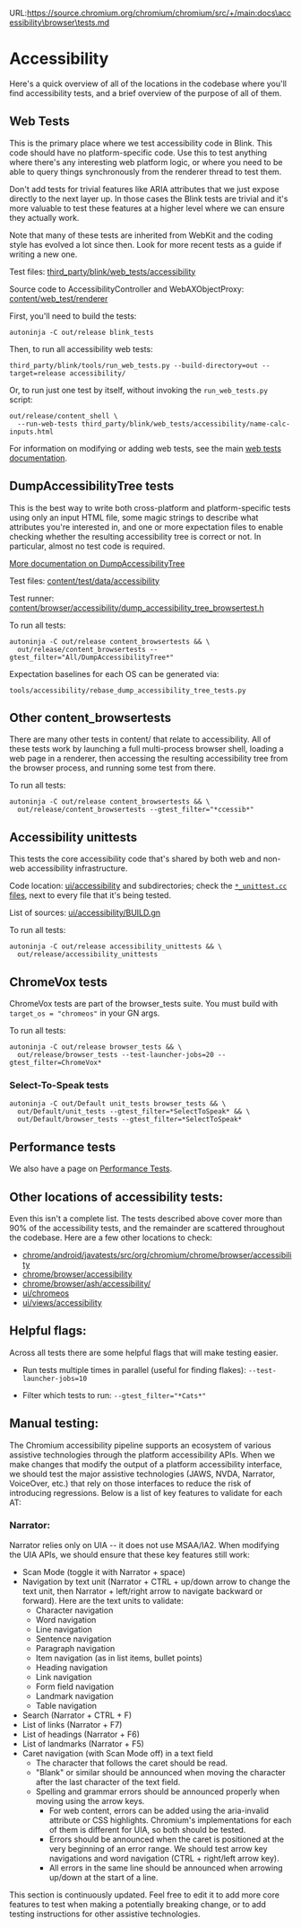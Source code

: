URL:https://source.chromium.org/chromium/chromium/src/+/main:docs\accessibility\browser\tests.md
# Accessibility

Here's a quick overview of all of the locations in the codebase where you'll
find accessibility tests, and a brief overview of the purpose of all of them.

## Web Tests

This is the primary place where we test accessibility code in Blink. This code
should have no platform-specific code. Use this to test anything where there's
any interesting web platform logic, or where you need to be able to query things
synchronously from the renderer thread to test them.

Don't add tests for trivial features like ARIA attributes that we just expose
directly to the next layer up. In those cases the Blink tests are trivial and
it's more valuable to test these features at a higher level where we can ensure
they actually work.

Note that many of these tests are inherited from WebKit and the coding style has
evolved a lot since then. Look for more recent tests as a guide if writing a new
one.

Test files:
[third_party/blink/web_tests/accessibility](https://source.chromium.org/chromium/chromium/src/+/main:third_party/blink/web_tests/accessibility/)

Source code to AccessibilityController and WebAXObjectProxy:
[content/web_test/renderer](https://source.chromium.org/chromium/chromium/src/+/main:content/web_test/renderer/)

First, you'll need to build the tests:
```
autoninja -C out/release blink_tests
```

Then, to run all accessibility web tests:

```
third_party/blink/tools/run_web_tests.py --build-directory=out --target=release accessibility/
```

Or, to run just one test by itself, without invoking the `run_web_tests.py` script:

```
out/release/content_shell \
  --run-web-tests third_party/blink/web_tests/accessibility/name-calc-inputs.html
```

For information on modifying or adding web tests, see the main
[web tests documentation](../../testing/web_tests.md).

## DumpAccessibilityTree tests

This is the best way to write both cross-platform and platform-specific tests
using only an input HTML file, some magic strings to describe what attributes
you're interested in, and one or more expectation files to enable checking
whether the resulting accessibility tree is correct or not. In particular,
almost no test code is required.

[More documentation on DumpAccessibilityTree](../../../content/test/data/accessibility/readme.md)

Test files:
[content/test/data/accessibility](https://source.chromium.org/chromium/chromium/src/+/main:content/test/data/accessibility/)

Test runner:
[content/browser/accessibility/dump_accessibility_tree_browsertest.h](https://source.chromium.org/chromium/chromium/src/+/main:content/browser/accessibility/dump_accessibility_tree_browsertest.h)

To run all tests:

```
autoninja -C out/release content_browsertests && \
  out/release/content_browsertests --gtest_filter="All/DumpAccessibilityTree*"
```

Expectation baselines for each OS can be generated via:

```
tools/accessibility/rebase_dump_accessibility_tree_tests.py
```

## Other content_browsertests

There are many other tests in content/ that relate to accessibility. All of
these tests work by launching a full multi-process browser shell, loading a web
page in a renderer, then accessing the resulting accessibility tree from the
browser process, and running some test from there.

To run all tests:

```
autoninja -C out/release content_browsertests && \
  out/release/content_browsertests --gtest_filter="*ccessib*"
```

## Accessibility unittests

This tests the core accessibility code that's shared by both web and non-web
accessibility infrastructure.

Code location:
[ui/accessibility](https://source.chromium.org/chromium/chromium/src/+/main:ui/accessibility/)
and subdirectories; check the
[`*_unittest.cc` files](https://source.chromium.org/search?q=path:accessibility%20path:_unittest&sq=&ss=chromium%2Fchromium%2Fsrc:ui%2Faccessibility%2F),
next to every file that it's being tested.

List of sources:
[ui/accessibility/BUILD.gn](https://source.chromium.org/chromium/chromium/src/+/main:ui/accessibility/BUILD.gn?q=%22test(%22accessibility_unittests%22)%20%7B%22)

To run all tests:

```
autoninja -C out/release accessibility_unittests && \
  out/release/accessibility_unittests
```

## ChromeVox tests

ChromeVox tests are part of the browser_tests suite. You must build with
`target_os = "chromeos"` in your GN args.

To run all tests:

```
autoninja -C out/release browser_tests && \
  out/release/browser_tests --test-launcher-jobs=20 --gtest_filter=ChromeVox*
```

### Select-To-Speak tests

```
autoninja -C out/Default unit_tests browser_tests && \
  out/Default/unit_tests --gtest_filter=*SelectToSpeak* && \
  out/Default/browser_tests --gtest_filter=*SelectToSpeak*
```

## Performance tests

We also have a page on [Performance Tests](./perf.md).

## Other locations of accessibility tests:

Even this isn't a complete list. The tests described above cover more than 90%
of the accessibility tests, and the remainder are scattered throughout the
codebase. Here are a few other locations to check:

*   [chrome/android/javatests/src/org/chromium/chrome/browser/accessibility](https://source.chromium.org/chromium/chromium/src/+/main:chrome/android/javatests/src/org/chromium/chrome/browser/accessibility/)
*   [chrome/browser/accessibility](https://source.chromium.org/chromium/chromium/src/+/main:chrome/browser/accessibility/)
*   [chrome/browser/ash/accessibility/](https://source.chromium.org/chromium/chromium/src/+/main:chrome/browser/ash/accessibility/)
*   [ui/chromeos](https://source.chromium.org/chromium/chromium/src/+/main:ui/chromeos/)
*   [ui/views/accessibility](https://source.chromium.org/chromium/chromium/src/+/main:ui/views/accessibility/)

## Helpful flags:

Across all tests there are some helpful flags that will make testing easier.

*   Run tests multiple times in parallel (useful for finding flakes):
    `--test-launcher-jobs=10`

*   Filter which tests to run: `--gtest_filter="*Cats*"`

## Manual testing:
The Chromium accessibility pipeline supports an ecosystem of various assistive
technologies through the platform accessibility APIs. When we make changes that
modify the output of a platform accessibility interface, we should test the
major assistive technologies (JAWS, NVDA, Narrator, VoiceOver, etc.) that rely
on those interfaces to reduce the risk of introducing regressions. Below is a
list of key features to validate for each AT:

### Narrator:
Narrator relies only on UIA -- it does not use MSAA/IA2. When modifying the UIA
APIs, we should ensure that these key features still work:
* Scan Mode (toggle it with Narrator + space)
* Navigation by text unit (Narrator + CTRL + up/down arrow to change the text
  unit, then Narrator + left/right arrow to navigate backward or forward).
  Here are the text units to validate:
  * Character navigation
  * Word navigation
  * Line navigation
  * Sentence navigation
  * Paragraph navigation
  * Item navigation (as in list items, bullet points)
  * Heading navigation
  * Link navigation
  * Form field navigation
  * Landmark navigation
  * Table navigation
* Search (Narrator + CTRL + F)
* List of links (Narrator + F7)
* List of headings (Narrator + F6)
* List of landmarks (Narrator + F5)
* Caret navigation (with Scan Mode off) in a text field
  * The character that follows the caret should be read.
  * "Blank" or similar should be announced when moving the character after the
    last character of the text field.
  * Spelling and grammar errors should be announced properly when moving using
    the arrow keys.
    * For web content, errors can be added using the aria-invalid attribute or
      CSS highlights. Chromium's implementations for each of them is different
      for UIA, so both should be tested.
    * Errors should be announced when the caret is positioned at the very
      beginning of an error range. We should test arrow key navigations and word
      navigation (CTRL + right/left arrow key).
    * All errors in the same line should be announced when arrowing up/down at
      the start of a line.

This section is continuously updated. Feel free to edit it to add more core
features to test when making a potentially breaking change, or to add testing
instructions for other assistive technologies.
